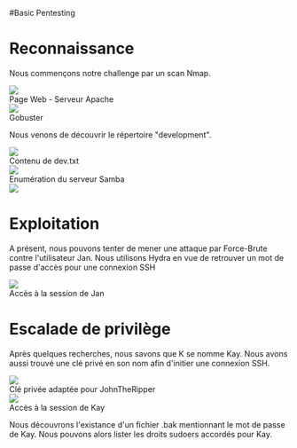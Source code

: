 #Basic Pentesting

<h1>Reconnaissance</h1>
<p>Nous commençons notre challenge par un scan Nmap.</p>
<img src="https://github.com/H4shVulca1n/Cyber/Challenge/TryHackMe/BasicPentesting/images/nmap.PNG>
<figcaption>Scan Nmap</figcaption>
<h1>Enumération</h1>
<h2>Serveurs Web</h2>
<p>Le résultat du scan Nmap révèle l'existance de deux serveurs Web :</p>
<ul>
	<li>Apache : Port 80</li>
	<li>Tomcat : Port 8080</li>
</ul>
<img src="https://github.com/H4shVulca1n/Cyber/blob/main/Challenge/TryHackMe/BasicPentesting/images/Website80.PNG>
<figcaption>Page Web - Serveur Apache</figcaption>
<img src="https://github.com/H4shVulca1n/Cyber/blob/main/Challenge/TryHackMe/BasicPentesting/images/Website8080.PNG>
<figcaption>Page Web - Serveur Tomcat</figcaption>
<p>Grâce à Gobuster, nous allons énumérer l'ensemble des répertoires présents sur le serveur Apache.</p>
<img src="https://github.com/H4shVulca1n/Cyber/blob/main/Challenge/TryHackMe/BasicPentesting/images/Gobuster.PNG>
<figcaption>Gobuster</figcaption>
<p>Nous venons de découvrir le répertoire "development".</p>
<img src="https://github.com/H4shVulca1n/Cyber/blob/main/Challenge/TryHackMe/BasicPentesting/images/development.PNG>
<figcaption>Répertoire development</figcaption>
<p>Les documents trouvés font état d'echangances entre un certain K et J.</p>
<img src="https://github.com/H4shVulca1n/Cyber/blob/mainChallenge/TryHackMe/BasicPentesting/images/dev.PNG>
<figcaption>Contenu de dev.txt</figcaption>
<img src="https://github.com/H4shVulca1n/Cyber/blob/main/Challenge/TryHackMe/BasicPentesting/images/j.PNG>
<figcaption>Contenu de j.txt</figcaption>
<p>Visiblement, le mot de passe de J est peu robuste. Il nous reste plus qu'à retrouver le nom de J avant de tenter une possible attaque par Force-Brute.</p>
<h2>Serveur Samba</h2>
<p>Nous avons aussi trouvé un serveur Samba pour lequel nous avons réussi à soutirer un document mentionnant le nom de J</p>
<img src="https://github.com/H4shVulca1n/Cyber/blob/main/Challenge/TryHackMe/BasicPentesting/images/smbclient-L.PNG>
<figcaption>Enumération du serveur Samba</figcaption>
<img src="https://github.com/H4shVulca1n/Cyber/blob/main/Challenge/TryHackMe/BasicPentesting/images/smbclient-U.PNG>
<figcaption>Récupération du fichier staff.txt</figcaption>
<p>D'après le document staff.txt, la personne J répond au nom de <strong>Jan</strong></p>
<img src="https://github.com/H4shVulca1n/Cyber/blob/main/Challenge/TryHackMe/BasicPentesting/images/staff.PNG>
<h1>Exploitation</h1>
<p>A présent, nous pouvons tenter de mener une attaque par Force-Brute contre l'utilisateur Jan. Nous utilisons Hydra en vue de retrouver un mot de passe d'accès pour une connexion SSH</p>
<img src="https://github.com/H4shVulca1n/Cyber/blob/main/Challenge/TryHackMe/BasicPentesting/images/hydra.PNG>
<figcaption>Attaque par Force-Brute - Hydra</figcaption>
<img src="https://github.com/H4shVulca1n/Cyber/blob/main/Challenge/TryHackMe/BasicPentesting/images/access_jan.PNG>
<figcaption>Accès à la session de Jan</figcaption>
<h1>Escalade de privilège</h1>
<p>Après quelques recherches, nous savons que K se nomme Kay. Nous avons aussi trouvé une clé privé en son nom afin d'initier une connexion SSH.</p>
<img src="https://github.com/H4shVulca1n/Cyber/blob/main/Challenge/TryHackMe/BasicPentesting/images/rsa_kay.PNG>
<figcaption>Clé privée de Kay</figcaption>
<p>Cette clé est protégée et ne peut être exploitable en l'état. Nous allons devoir utiliser ssh2john combiné à JohnTheRipepr afin de retrouver le mot de passe de protection.</p>
<img src="https://github.com/H4shVulca1n/Cyber/blob/main/Challenge/TryHackMe/BasicPentesting/images/ssh2john.PNG>
<figcaption>Clé privée adaptée pour JohnTheRipper</figcaption>
<img src="https://github.com/H4shVulca1n/Cyber/blob/main/Challenge/TryHackMe/BasicPentesting/images/rsa_cracked.PNG>
<figcaption>Clé privée crackée</figcaption>
<p>Il ne nous reste plus qu'à intier une connexion SSH avec l'utilisateur Kay.</p>
<img src="https://github.com/H4shVulca1n/Cyber/blob/main/Challenge/TryHackMe/BasicPentesting/images/access_kay.PNG>
<figcaption>Accès à la session de Kay</figcaption>
<p>Nous découvrons l'existance d'un fichier .bak mentionnant le mot de passe de Kay. Nous pouvons alors lister les droits sudoers accordés pour Kay.</p>
<img src="https://github.com/H4shVulca1n/Cyber/blob/main/Challenge/TryHackMe/BasicPentesting/images/rooted.PNG>
<figcaption>Accès root</figcaption>
<p>On constate que nous venons de gagner les pleins pouvoirs sur la machine cible.</p>


